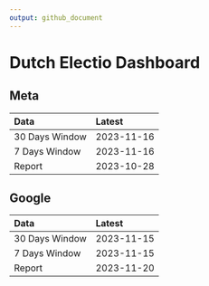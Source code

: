 ```yaml
---
output: github_document
---
```


# Dutch Electio Dashboard



## Meta


|Data           |Latest     |
|:--------------|:----------|
|30 Days Window |2023-11-16 |
|7 Days Window  |2023-11-16 |
|Report         |2023-10-28 |

## Google


|Data           |Latest     |
|:--------------|:----------|
|30 Days Window |2023-11-15 |
|7 Days Window  |2023-11-15 |
|Report         |2023-11-20 |

